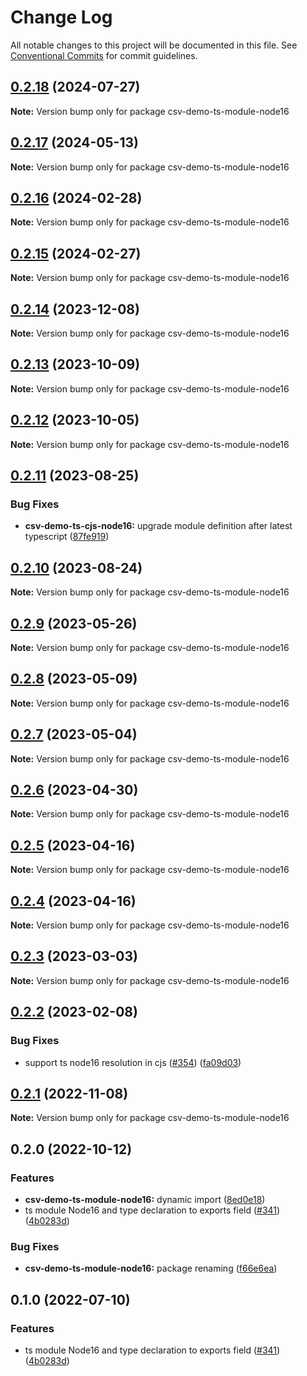 # Change Log

All notable changes to this project will be documented in this file.
See [Conventional Commits](https://conventionalcommits.org) for commit guidelines.

## [0.2.18](https://github.com/adaltas/node-csv/compare/csv-demo-ts-module-node16@0.2.17...csv-demo-ts-module-node16@0.2.18) (2024-07-27)

**Note:** Version bump only for package csv-demo-ts-module-node16





## [0.2.17](https://github.com/adaltas/node-csv/compare/csv-demo-ts-module-node16@0.2.16...csv-demo-ts-module-node16@0.2.17) (2024-05-13)

**Note:** Version bump only for package csv-demo-ts-module-node16





## [0.2.16](https://github.com/adaltas/node-csv/compare/csv-demo-ts-module-node16@0.2.15...csv-demo-ts-module-node16@0.2.16) (2024-02-28)

**Note:** Version bump only for package csv-demo-ts-module-node16





## [0.2.15](https://github.com/adaltas/node-csv/compare/csv-demo-ts-module-node16@0.2.14...csv-demo-ts-module-node16@0.2.15) (2024-02-27)

**Note:** Version bump only for package csv-demo-ts-module-node16





## [0.2.14](https://github.com/adaltas/node-csv/compare/csv-demo-ts-module-node16@0.2.13...csv-demo-ts-module-node16@0.2.14) (2023-12-08)

**Note:** Version bump only for package csv-demo-ts-module-node16





## [0.2.13](https://github.com/adaltas/node-csv/compare/csv-demo-ts-module-node16@0.2.12...csv-demo-ts-module-node16@0.2.13) (2023-10-09)

**Note:** Version bump only for package csv-demo-ts-module-node16





## [0.2.12](https://github.com/adaltas/node-csv/compare/csv-demo-ts-module-node16@0.2.11...csv-demo-ts-module-node16@0.2.12) (2023-10-05)

**Note:** Version bump only for package csv-demo-ts-module-node16





## [0.2.11](https://github.com/adaltas/node-csv/compare/csv-demo-ts-module-node16@0.2.10...csv-demo-ts-module-node16@0.2.11) (2023-08-25)


### Bug Fixes

* **csv-demo-ts-cjs-node16:** upgrade module definition after latest typescript ([87fe919](https://github.com/adaltas/node-csv/commit/87fe91996fb2a8895c252177fca4f0cb59a518f9))



## [0.2.10](https://github.com/adaltas/node-csv/compare/csv-demo-ts-module-node16@0.2.9...csv-demo-ts-module-node16@0.2.10) (2023-08-24)

**Note:** Version bump only for package csv-demo-ts-module-node16





## [0.2.9](https://github.com/adaltas/node-csv/compare/csv-demo-ts-module-node16@0.2.8...csv-demo-ts-module-node16@0.2.9) (2023-05-26)

**Note:** Version bump only for package csv-demo-ts-module-node16





## [0.2.8](https://github.com/adaltas/node-csv/compare/csv-demo-ts-module-node16@0.2.7...csv-demo-ts-module-node16@0.2.8) (2023-05-09)

**Note:** Version bump only for package csv-demo-ts-module-node16





## [0.2.7](https://github.com/adaltas/node-csv/compare/csv-demo-ts-module-node16@0.2.6...csv-demo-ts-module-node16@0.2.7) (2023-05-04)

**Note:** Version bump only for package csv-demo-ts-module-node16





## [0.2.6](https://github.com/adaltas/node-csv/compare/csv-demo-ts-module-node16@0.2.5...csv-demo-ts-module-node16@0.2.6) (2023-04-30)

**Note:** Version bump only for package csv-demo-ts-module-node16





## [0.2.5](https://github.com/adaltas/node-csv/compare/csv-demo-ts-module-node16@0.2.3...csv-demo-ts-module-node16@0.2.5) (2023-04-16)

**Note:** Version bump only for package csv-demo-ts-module-node16





## [0.2.4](https://github.com/adaltas/node-csv/compare/csv-demo-ts-module-node16@0.2.3...csv-demo-ts-module-node16@0.2.4) (2023-04-16)

**Note:** Version bump only for package csv-demo-ts-module-node16





## [0.2.3](https://github.com/adaltas/node-csv/compare/csv-demo-ts-module-node16@0.2.2...csv-demo-ts-module-node16@0.2.3) (2023-03-03)

**Note:** Version bump only for package csv-demo-ts-module-node16





## [0.2.2](https://github.com/adaltas/node-csv/compare/csv-demo-ts-module-node16@0.2.1...csv-demo-ts-module-node16@0.2.2) (2023-02-08)


### Bug Fixes

* support ts node16 resolution in cjs ([#354](https://github.com/adaltas/node-csv/issues/354)) ([fa09d03](https://github.com/adaltas/node-csv/commit/fa09d03aaf0008b2790656871ca6b2c4be12d14c))



## [0.2.1](https://github.com/adaltas/node-csv/compare/csv-demo-ts-module-node16@0.2.0...csv-demo-ts-module-node16@0.2.1) (2022-11-08)

**Note:** Version bump only for package csv-demo-ts-module-node16





## 0.2.0 (2022-10-12)


### Features

* **csv-demo-ts-module-node16:** dynamic import ([8ed0e18](https://github.com/adaltas/node-csv/commit/8ed0e186c9422ba5238b9e9c4adb9e94f8be4332))
* ts module Node16 and type declaration to exports field ([#341](https://github.com/adaltas/node-csv/issues/341)) ([4b0283d](https://github.com/adaltas/node-csv/commit/4b0283d17b7fa46daa1f87380759ba72c71ec79b))


### Bug Fixes

* **csv-demo-ts-module-node16:** package renaming ([f66e6ea](https://github.com/adaltas/node-csv/commit/f66e6ea9b8c107499b5da5f8ea212426a4498305))



## 0.1.0 (2022-07-10)


### Features

* ts module Node16 and type declaration to exports field ([#341](https://github.com/adaltas/node-csv/issues/341)) ([4b0283d](https://github.com/adaltas/node-csv/commit/4b0283d17b7fa46daa1f87380759ba72c71ec79b))

